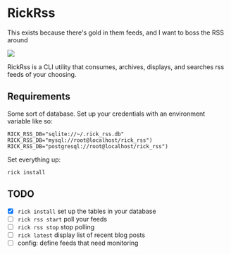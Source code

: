 # RickRss

This exists because there's gold in them feeds, and I want to boss the RSS around

![](http://wpcurve-wpengine.netdna-ssl.com/wp-content/uploads/2015/05/DP-RR.jpg)

RickRss is a CLI utility that consumes, archives, displays, and searches rss
feeds of your choosing.

## Requirements

Some sort of database. Set up your credentials with an environment variable
like so:

```
RICK_RSS_DB="sqlite://~/.rick_rss.db"
RICK_RSS_DB="mysql://root@localhost/rick_rss")
RICK_RSS_DB="postgresql://root@localhost/rick_rss")
```

Set everything up:

```
rick install
```

## TODO

- [x] `rick install` set up the tables in your database
- [ ] `rick rss start` poll your feeds
- [ ] `rick rss stop` stop polling
- [ ] `rick latest` display list of recent blog posts
- [ ] config: define feeds that need monitoring

